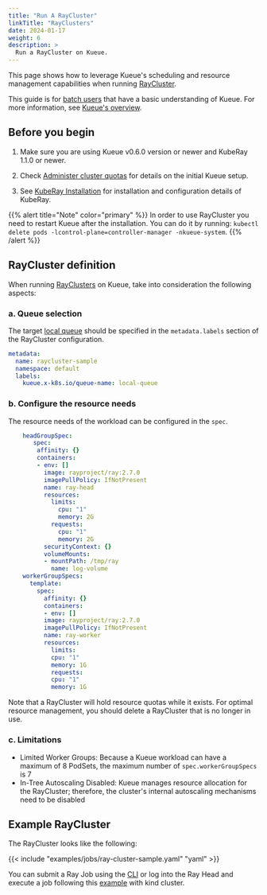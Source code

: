 ```yaml
---
title: "Run A RayCluster"
linkTitle: "RayClusters"
date: 2024-01-17
weight: 6
description: >
  Run a RayCluster on Kueue.
---
```


This page shows how to leverage Kueue's scheduling and resource management capabilities when running [RayCluster](https://docs.ray.io/en/latest/cluster/getting-started.html).

This guide is for [batch users](/docs/tasks#batch-user) that have a basic understanding of Kueue. For more information, see [Kueue's overview](/docs/overview).

## Before you begin

1. Make sure you are using Kueue v0.6.0 version or newer and KubeRay 1.1.0 or newer.

2. Check [Administer cluster quotas](/docs/tasks/manage/administer_cluster_quotas) for details on the initial Kueue setup.

3. See [KubeRay Installation](https://ray-project.github.io/kuberay/deploy/installation/) for installation and configuration details of KubeRay.

{{% alert title="Note" color="primary" %}}
In order to use RayCluster you need to restart Kueue after the installation.
You can do it by running: `kubectl delete pods -lcontrol-plane=controller-manager -nkueue-system`.
{{% /alert %}}

## RayCluster definition

When running [RayClusters](https://docs.ray.io/en/latest/cluster/getting-started.html) on
Kueue, take into consideration the following aspects:

### a. Queue selection

The target [local queue](/docs/concepts/local_queue) should be specified in the `metadata.labels` section of the RayCluster configuration.

```yaml
metadata:
  name: raycluster-sample
  namespace: default
  labels:
    kueue.x-k8s.io/queue-name: local-queue
```

### b. Configure the resource needs

The resource needs of the workload can be configured in the `spec`.

```yaml
    headGroupSpec:
       spec:
        affinity: {}
        containers:
        - env: []
          image: rayproject/ray:2.7.0
          imagePullPolicy: IfNotPresent
          name: ray-head
          resources:
            limits:
              cpu: "1"
              memory: 2G
            requests:
              cpu: "1"
              memory: 2G
          securityContext: {}
          volumeMounts:
          - mountPath: /tmp/ray
            name: log-volume
    workerGroupSpecs:
      template:
        spec:
          affinity: {}
          containers:
          - env: []
          image: rayproject/ray:2.7.0
          imagePullPolicy: IfNotPresent
          name: ray-worker
          resources:
            limits:
            cpu: "1"
            memory: 1G
            requests:
            cpu: "1"
            memory: 1G
```

Note that a RayCluster will hold resource quotas while it exists. For optimal resource management, you should delete a RayCluster that is no longer in use.

### c. Limitations
- Limited Worker Groups: Because a Kueue workload can have a maximum of 8 PodSets, the maximum number of `spec.workerGroupSpecs` is 7
- In-Tree Autoscaling Disabled: Kueue manages resource allocation for the RayCluster; therefore, the cluster's internal autoscaling mechanisms need to be disabled

## Example RayCluster

The RayCluster looks like the following:

{{< include "examples/jobs/ray-cluster-sample.yaml" "yaml" >}}

You can submit a Ray Job using the [CLI](https://docs.ray.io/en/latest/cluster/running-applications/job-submission/quickstart.html) or log into the Ray Head and execute a job following this [example](https://ray-project.github.io/kuberay/deploy/helm-cluster/#end-to-end-example) with kind cluster. 